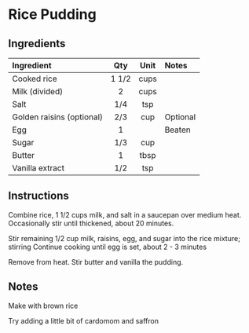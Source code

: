 # Rice Pudding

## Ingredients
| Ingredient                  | Qty     | Unit   | Notes             |
|:----------------------------|:-------:|:------:|:------------------|
| Cooked rice                 | 1 1/2   | cups   |                  |
| Milk (divided)              | 2       | cups   |                  |
| Salt                        | 1/4     | tsp    |                  |
| Golden raisins (optional)   | 2/3     | cup    | Optional         |
| Egg                         | 1       |        |   Beaten               |
| Sugar                       | 1/3     | cup    |                  |
| Butter                      | 1       | tbsp   |                  |
| Vanilla extract             | 1/2     | tsp    |                  |


## Instructions

Combine rice, 1 1/2 cups milk, and salt in a saucepan over medium heat. Occasionally stir until thickened, about 20 minutes.

Stir remaining 1/2 cup milk, raisins, egg, and sugar into the rice
mixture; stirring Continue cooking until egg is set, about 2 - 3 minutes

Remove from heat. Stir butter and vanilla the pudding.

## Notes
Make with brown rice

Try adding a little bit of cardomom and saffron